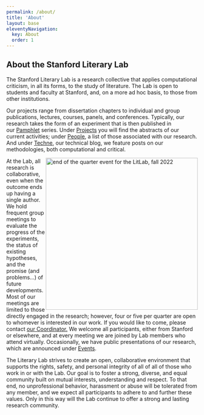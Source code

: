 ```yaml
---
permalink: /about/
title: 'About'
layout: base
eleventyNavigation:
  key: About
  order: 1
---
```


## About the Stanford Literary Lab

The Stanford Literary Lab is a research collective that applies computational criticism, in all its forms, to the study of literature. The Lab is open to students and faculty at Stanford, and, on a more ad hoc basis, to those from other institutions.

Our projects range from dissertation chapters to individual and group publications, lectures, courses, panels, and conferences. Typically, our research takes the form of an experiment that is then published in our [Pamphlet](https://litlab.stanford.edu/pamphlets) series. Under [Projects](https://litlab.stanford.edu/projects/) you will find the abstracts of our current activities; under [People](https://litlab.stanford.edu/people), a list of those associated with our research. And under [Techne](https://litlab.stanford.edu/techne), our technical blog, we feature posts on our methodologies, both computational and critical.

<img src="/assets/images/litlab_fall2022.jpg" alt="end of the quarter event for the LitLab, fall 2022" width="400px" style="float:right;" />

At the Lab, all research is collaborative, even when the outcome ends up having a single author. We hold frequent group meetings to evaluate the progress of the experiments, the status of existing hypotheses, and the promise (and problems...) of future developments. Most of our meetings are limited to those directly engaged in the research; however, four or five per quarter are open to whomever is interested in our work. If you would like to come, please contact [our Coordinator.](mailto:literarylab@stanford.edu) We welcome all participants, either from Stanford or elsewhere, and at every meeting we are joined by Lab members who attend virtually. Occasionally, we have public presentations of our research, which are announced under [Events](https://litlab.stanford.edu/events).

The Literary Lab strives to create an open, collaborative environment that supports the rights, safety, and personal integrity of all of all of those who work in or with the Lab. Our goal is to foster a strong, diverse, and equal community built on mutual interests, understanding and respect. To that end, no unprofessional behavior, harassment or abuse will be tolerated from any member, and we expect all participants to adhere to and further these values. Only in this way will the Lab continue to offer a strong and lasting research community.